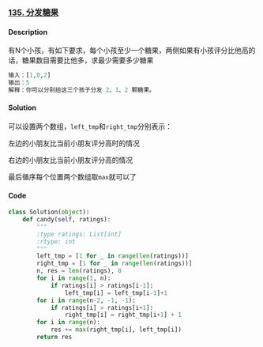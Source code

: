 ### [135. 分发糖果](https://leetcode-cn.com/problems/candy/)

#### Description

有N个小孩，有如下要求，每个小孩至少一个糖果，两侧如果有小孩评分比他高的话，糖果数目需要比他多，求最少需要多少糖果

```python
输入：[1,0,2]
输出：5
解释：你可以分别给这三个孩子分发 2、1、2 颗糖果。
```



#### Solution

可以设置两个数组，`left_tmp`和`right_tmp`分别表示：

左边的小朋友比当前小朋友评分高时的情况

右边的小朋友比当前小朋友评分高的情况

最后循序每个位置两个数组取`max`就可以了



#### Code

```python
class Solution(object):
    def candy(self, ratings):
        """
        :type ratings: List[int]
        :rtype: int
        """
        left_tmp = [1 for _ in range(len(ratings))]
        right_tmp = [1 for _ in range(len(ratings))]
        n, res = len(ratings), 0
        for i in range(1, n):
            if ratings[i] > ratings[i-1]:
                left_tmp[i] = left_tmp[i-1]+1
        for i in range(n-2, -1, -1):
            if ratings[i] > ratings[i+1]:
                right_tmp[i] = right_tmp[i+1] + 1
        for i in range(n):
            res += max(right_tmp[i], left_tmp[i])
        return res 
```

